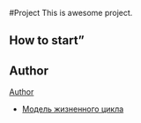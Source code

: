 #Project
This is awesome project.
## How to start”
## Author
[Author](author.md)
- [Модель жизненного цикла](.project/wiki/Lifecycle_Model)
